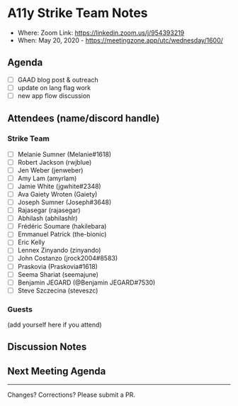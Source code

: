 # A11y Strike Team Notes

- Where: Zoom Link: https://linkedin.zoom.us/j/954393219
- When: May 20, 2020 - https://meetingzone.app/utc/wednesday/1600/

## Agenda
- [ ] GAAD blog post & outreach
- [ ] update on lang flag work
- [ ] new app flow discussion

## Attendees (name/discord handle)

### Strike Team

- [ ] Melanie Sumner (Melanie#1618)
- [ ] Robert Jackson (rwjblue)
- [ ] Jen Weber	(jenweber)
- [ ] Amy Lam (amyrlam) 
- [ ] Jamie White	(jgwhite#2348)
- [ ] Ava Gaiety Wroten (Gaiety) 
- [ ] Joseph Sumner	(Joseph#3648)
- [ ] Rajasegar	(rajasegar)
- [ ] Abhilash (abhilashlr)
- [ ] Frédéric Soumare	(hakilebara)
- [ ] Emmanuel Patrick	(the-bionic)
- [ ] Eric Kelly
- [ ] Lennex Zinyando	(zinyando)
- [ ] John Costanzo	(jrock2004#8583)
- [ ] Praskovia	(Praskovia#1618)
- [ ] Seema Shariat	(seemajune)
- [ ] Benjamin JEGARD	(@Benjamin JEGARD#7530) 
- [ ] Steve Szczecina	(steveszc)

### Guests
(add yourself here if you attend)

## Discussion Notes


## Next Meeting Agenda


------------------------------------------------
Changes? Corrections? Please submit a PR. 
